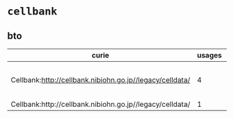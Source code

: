# `cellbank`

## bto

| curie                                                     |   usages | nodes                                                                                                                                                                                                                                      |
|-----------------------------------------------------------|----------|--------------------------------------------------------------------------------------------------------------------------------------------------------------------------------------------------------------------------------------------|
| Cellbank:http://cellbank.nibiohn.go.jp//legacy/celldata/  |        4 | [BTO:0005771](http://purl.obolibrary.org/obo/BTO_0005771), [BTO:0005773](http://purl.obolibrary.org/obo/BTO_0005773), [BTO:0005906](http://purl.obolibrary.org/obo/BTO_0005906), [BTO:0005908](http://purl.obolibrary.org/obo/BTO_0005908) |
| Cellbank:http\://cellbank.nibiohn.go.jp//legacy/celldata/ |        1 | [BTO:0006568](http://purl.obolibrary.org/obo/BTO_0006568)                                                                                                                                                                                  |

